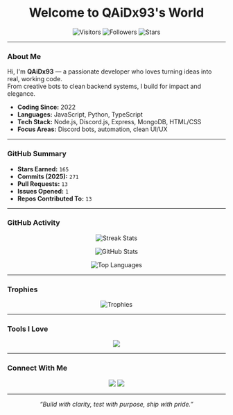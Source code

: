 <h1 align="center">Welcome to QAiDx93's World</h1>

<p align="center">
  <img src="https://komarev.com/ghpvc/?username=QAiDx93&label=Visitors&color=grey&style=flat-square" alt="Visitors"/>
  <img src="https://img.shields.io/github/followers/QAiDx93?label=Followers&style=flat-square" alt="Followers"/>
  <img src="https://img.shields.io/github/stars/QAiDx93?label=Stars&style=flat-square" alt="Stars"/>
</p>

---

### About Me

Hi, I'm **QAiDx93** — a passionate developer who loves turning ideas into real, working code.  
From creative bots to clean backend systems, I build for impact and elegance.

- **Coding Since:** 2022  
- **Languages:** JavaScript, Python, TypeScript  
- **Tech Stack:** Node.js, Discord.js, Express, MongoDB, HTML/CSS  
- **Focus Areas:** Discord bots, automation, clean UI/UX  

---

### GitHub Summary

- **Stars Earned:** `165`
- **Commits (2025):** `271`
- **Pull Requests:** `13`
- **Issues Opened:** `1`
- **Repos Contributed To:** `13`

---

### GitHub Activity

<p align="center">
  <img src="https://github-readme-streak-stats.herokuapp.com/?user=QAiDx93&theme=tokyonight&hide_border=true" alt="Streak Stats"/>
</p>

<p align="center">
  <img src="https://github-readme-stats.vercel.app/api?username=QAiDx93&show_icons=true&theme=tokyonight&hide_border=true" alt="GitHub Stats"/>
</p>

<p align="center">
  <img src="https://github-readme-stats.vercel.app/api/top-langs/?username=QAiDx93&layout=compact&theme=tokyonight&hide_border=true" alt="Top Languages"/>
</p>

---

### Trophies

<p align="center">
  <img src="https://github-profile-trophy.vercel.app/?username=QAiDx93&theme=tokyonight&no-frame=true&row=1" alt="Trophies"/>
</p>

---

### Tools I Love

<p align="center">
  <img src="https://skillicons.dev/icons?i=js,ts,nodejs,python,mongodb,express,discord,github,html,css" />
</p>

---

### Connect With Me

<p align="center">
  <a href="https://github.com/QAiDx93"><img src="https://img.shields.io/badge/GitHub-%2312100E.svg?&style=for-the-badge&logo=github&logoColor=white" /></a>
  <a href="mailto:qaidx93.dev@gmail.com"><img src="https://img.shields.io/badge/Email-D14836?style=for-the-badge&logo=gmail&logoColor=white" /></a>
</p>

---

<p align="center"><i>“Build with clarity, test with purpose, ship with pride.”</i></p>
